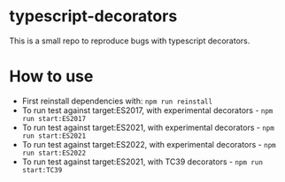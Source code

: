# typescript-decorators

This is a small repo to reproduce bugs with typescript decorators.

# How to use

- First reinstall dependencies with: `npm run reinstall`
- To run test against target:ES2017, with experimental decorators - `npm run start:ES2017`
- To run test against target:ES2021, with experimental decorators - `npm run start:ES2021`
- To run test against target:ES2022, with experimental decorators - `npm run start:ES2022`
- To run test against target:ES2021, with TC39 decorators - `npm run start:TC39`
